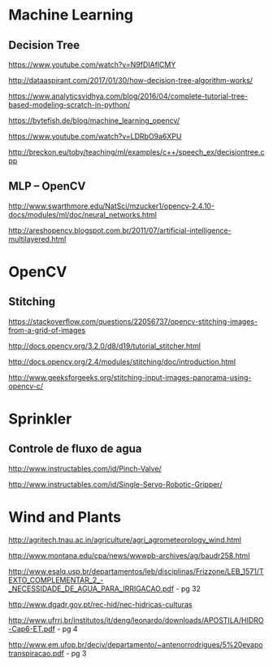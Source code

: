 # Machine Learning

## Decision Tree
https://www.youtube.com/watch?v=N9fDIAflCMY

http://dataaspirant.com/2017/01/30/how-decision-tree-algorithm-works/

https://www.analyticsvidhya.com/blog/2016/04/complete-tutorial-tree-based-modeling-scratch-in-python/

https://bytefish.de/blog/machine_learning_opencv/

https://www.youtube.com/watch?v=LDRbO9a6XPU

http://breckon.eu/toby/teaching/ml/examples/c++/speech_ex/decisiontree.cpp

## MLP – OpenCV
http://www.swarthmore.edu/NatSci/mzucker1/opencv-2.4.10-docs/modules/ml/doc/neural_networks.html

http://areshopencv.blogspot.com.br/2011/07/artificial-intelligence-multilayered.html

# OpenCV

## Stitching
https://stackoverflow.com/questions/22056737/opencv-stitching-images-from-a-grid-of-images

http://docs.opencv.org/3.2.0/d8/d19/tutorial_stitcher.html

http://docs.opencv.org/2.4/modules/stitching/doc/introduction.html

http://www.geeksforgeeks.org/stitching-input-images-panorama-using-opencv-c/

# Sprinkler
## Controle de fluxo de agua
http://www.instructables.com/id/Pinch-Valve/

http://www.instructables.com/id/Single-Servo-Robotic-Gripper/

# Wind and Plants
http://agritech.tnau.ac.in/agriculture/agri_agrometeorology_wind.html

http://www.montana.edu/cpa/news/wwwpb-archives/ag/baudr258.html

http://www.esalq.usp.br/departamentos/leb/disciplinas/Frizzone/LEB_1571/TEXTO_COMPLEMENTAR_2_-_NECESSIDADE_DE_AGUA_PARA_IRRIGACAO.pdf - pg 32

http://www.dgadr.gov.pt/rec-hid/nec-hidricas-culturas

http://www.ufrrj.br/institutos/it/deng/leonardo/downloads/APOSTILA/HIDRO-Cap6-ET.pdf - pg 4

http://www.em.ufop.br/deciv/departamento/~antenorrodrigues/5%20evapotranspiracao.pdf - pg 3
